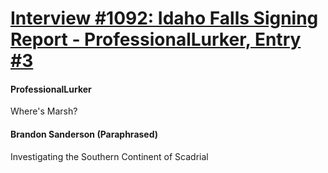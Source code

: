 # [Interview #1092: Idaho Falls Signing Report - ProfessionalLurker, Entry #3](https://www.theoryland.com/intvmain.php?i=1092#3)

#### ProfessionalLurker

Where's Marsh?

#### Brandon Sanderson (Paraphrased)

Investigating the Southern Continent of Scadrial

